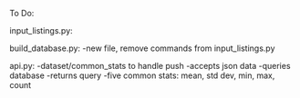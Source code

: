 To Do:

input_listings.py:

build_database.py:
-new file, remove commands from input_listings.py

api.py:
-dataset/common_stats to handle push
-accepts json data
-queries database
-returns query
-five common stats: mean, std dev, min, max, count